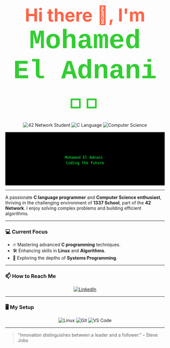 <h1 align="center">
  <span style="font-size: 2em; color: #ff6347;">Hi there 👋, I'm</span> <br />
  <span style="font-size: 3em; font-family: 'Courier New', Courier, monospace; animation: glow 1s ease-in-out infinite alternate; color: #32cd32;">Mohamed El Adnani 👨‍💻</span>
</h1>

<p align="center">
  <img src="https://img.shields.io/badge/42%20Network-Student-blue?style=for-the-badge&logo=42&logoColor=white" alt="42 Network Student" />
  <img src="https://img.shields.io/badge/C-Language-A8B9CC?style=for-the-badge&logo=c&logoColor=white" alt="C Language" />
  <img src="https://img.shields.io/badge/Computer%20Science-In%20Progress-yellow?style=for-the-badge" alt="Computer Science" />
</p>

<svg xmlns="http://www.w3.org/2000/svg" width="600" height="200" viewBox="0 0 600 200">
  <rect width="600" height="200" fill="#000"/>
  <text x="50%" y="50%" text-anchor="middle" fill="#00ff41" font-family="monospace">
    Mohamed El Adnani
    <tspan x="50%" dy="20">Coding the Future</tspan>
  </text>
</svg>

---

A passionate **C language programmer** and **Computer Science enthusiast**, thriving in the challenging environment of **1337 School**, part of the **42 Network**. I enjoy solving complex problems and building efficient algorithms.

---

### 💻 Current Focus

- 🔥 Mastering advanced **C programming** techniques.
- 🛠️ Enhancing skills in **Linux** and **Algorithms**.
- 🚀 Exploring the depths of **Systems Programming**.

---

### 📫 How to Reach Me

<p align="center">
  <a href="https://www.linkedin.com/in/mohamed-el-adnani-184a48343/" target="_blank">
    <img src="https://img.shields.io/badge/LinkedIn-Mohamed%20El%20Adnani-blue?style=for-the-badge&logo=linkedin&logoColor=white" alt="LinkedIn" />
  </a>
</p>

---

### 🖥️ My Setup

<p align="center">
  <img src="https://img.shields.io/badge/Linux-000000?style=for-the-badge&logo=linux&logoColor=white" alt="Linux" />
  <img src="https://img.shields.io/badge/Git-F05032?style=for-the-badge&logo=git&logoColor=white" alt="Git" />
  <img src="https://img.shields.io/badge/VS%20Code-0078D4?style=for-the-badge&logo=visual-studio-code&logoColor=white" alt="VS Code" />
</p>

---

> "Innovation distinguishes between a leader and a follower." – Steve Jobs
